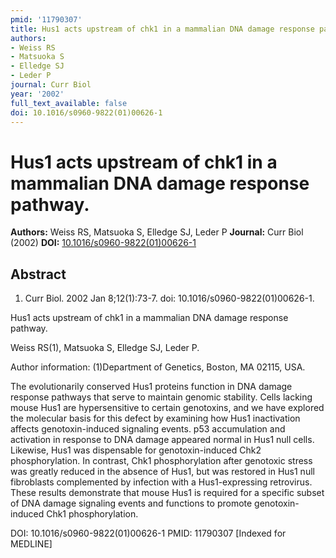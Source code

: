 ```yaml
---
pmid: '11790307'
title: Hus1 acts upstream of chk1 in a mammalian DNA damage response pathway.
authors:
- Weiss RS
- Matsuoka S
- Elledge SJ
- Leder P
journal: Curr Biol
year: '2002'
full_text_available: false
doi: 10.1016/s0960-9822(01)00626-1
---
```


# Hus1 acts upstream of chk1 in a mammalian DNA damage response pathway.
**Authors:** Weiss RS, Matsuoka S, Elledge SJ, Leder P
**Journal:** Curr Biol (2002)
**DOI:** [10.1016/s0960-9822(01)00626-1](https://doi.org/10.1016/s0960-9822(01)00626-1)

## Abstract

1. Curr Biol. 2002 Jan 8;12(1):73-7. doi: 10.1016/s0960-9822(01)00626-1.

Hus1 acts upstream of chk1 in a mammalian DNA damage response pathway.

Weiss RS(1), Matsuoka S, Elledge SJ, Leder P.

Author information:
(1)Department of Genetics, Boston, MA 02115, USA.

The evolutionarily conserved Hus1 proteins function in DNA damage response 
pathways that serve to maintain genomic stability. Cells lacking mouse Hus1 are 
hypersensitive to certain genotoxins, and we have explored the molecular basis 
for this defect by examining how Hus1 inactivation affects genotoxin-induced 
signaling events. p53 accumulation and activation in response to DNA damage 
appeared normal in Hus1 null cells. Likewise, Hus1 was dispensable for 
genotoxin-induced Chk2 phosphorylation. In contrast, Chk1 phosphorylation after 
genotoxic stress was greatly reduced in the absence of Hus1, but was restored in 
Hus1 null fibroblasts complemented by infection with a Hus1-expressing 
retrovirus. These results demonstrate that mouse Hus1 is required for a specific 
subset of DNA damage signaling events and functions to promote genotoxin-induced 
Chk1 phosphorylation.

DOI: 10.1016/s0960-9822(01)00626-1
PMID: 11790307 [Indexed for MEDLINE]
